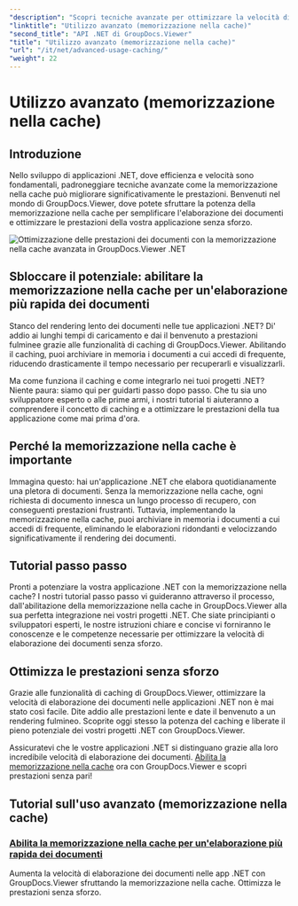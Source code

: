 ```yaml
---
"description": "Scopri tecniche avanzate per ottimizzare la velocità di elaborazione dei documenti nelle applicazioni .NET con GroupDocs.Viewer. Scopri subito come abilitare la memorizzazione nella cache per prestazioni più veloci!"
"linktitle": "Utilizzo avanzato (memorizzazione nella cache)"
"second_title": "API .NET di GroupDocs.Viewer"
"title": "Utilizzo avanzato (memorizzazione nella cache)"
"url": "/it/net/advanced-usage-caching/"
"weight": 22
---
```


# Utilizzo avanzato (memorizzazione nella cache)


## Introduzione

Nello sviluppo di applicazioni .NET, dove efficienza e velocità sono fondamentali, padroneggiare tecniche avanzate come la memorizzazione nella cache può migliorare significativamente le prestazioni. Benvenuti nel mondo di GroupDocs.Viewer, dove potete sfruttare la potenza della memorizzazione nella cache per semplificare l'elaborazione dei documenti e ottimizzare le prestazioni della vostra applicazione senza sforzo.

![Ottimizzazione delle prestazioni dei documenti con la memorizzazione nella cache avanzata in GroupDocs.Viewer .NET](/viewer/advanced-usage/image.png)
## Sbloccare il potenziale: abilitare la memorizzazione nella cache per un'elaborazione più rapida dei documenti

Stanco del rendering lento dei documenti nelle tue applicazioni .NET? Di' addio ai lunghi tempi di caricamento e dai il benvenuto a prestazioni fulminee grazie alle funzionalità di caching di GroupDocs.Viewer. Abilitando il caching, puoi archiviare in memoria i documenti a cui accedi di frequente, riducendo drasticamente il tempo necessario per recuperarli e visualizzarli.

Ma come funziona il caching e come integrarlo nei tuoi progetti .NET? Niente paura: siamo qui per guidarti passo dopo passo. Che tu sia uno sviluppatore esperto o alle prime armi, i nostri tutorial ti aiuteranno a comprendere il concetto di caching e a ottimizzare le prestazioni della tua applicazione come mai prima d'ora.

## Perché la memorizzazione nella cache è importante

Immagina questo: hai un'applicazione .NET che elabora quotidianamente una pletora di documenti. Senza la memorizzazione nella cache, ogni richiesta di documento innesca un lungo processo di recupero, con conseguenti prestazioni frustranti. Tuttavia, implementando la memorizzazione nella cache, puoi archiviare in memoria i documenti a cui accedi di frequente, eliminando le elaborazioni ridondanti e velocizzando significativamente il rendering dei documenti.

## Tutorial passo passo

Pronti a potenziare la vostra applicazione .NET con la memorizzazione nella cache? I nostri tutorial passo passo vi guideranno attraverso il processo, dall'abilitazione della memorizzazione nella cache in GroupDocs.Viewer alla sua perfetta integrazione nei vostri progetti .NET. Che siate principianti o sviluppatori esperti, le nostre istruzioni chiare e concise vi forniranno le conoscenze e le competenze necessarie per ottimizzare la velocità di elaborazione dei documenti senza sforzo.

## Ottimizza le prestazioni senza sforzo

Grazie alle funzionalità di caching di GroupDocs.Viewer, ottimizzare la velocità di elaborazione dei documenti nelle applicazioni .NET non è mai stato così facile. Dite addio alle prestazioni lente e date il benvenuto a un rendering fulmineo. Scoprite oggi stesso la potenza del caching e liberate il pieno potenziale dei vostri progetti .NET con GroupDocs.Viewer.

Assicuratevi che le vostre applicazioni .NET si distinguano grazie alla loro incredibile velocità di elaborazione dei documenti. [Abilita la memorizzazione nella cache](./enable-caching/) ora con GroupDocs.Viewer e scopri prestazioni senza pari!

## Tutorial sull'uso avanzato (memorizzazione nella cache)
### [Abilita la memorizzazione nella cache per un'elaborazione più rapida dei documenti](./enable-caching/)
Aumenta la velocità di elaborazione dei documenti nelle app .NET con GroupDocs.Viewer sfruttando la memorizzazione nella cache. Ottimizza le prestazioni senza sforzo.
